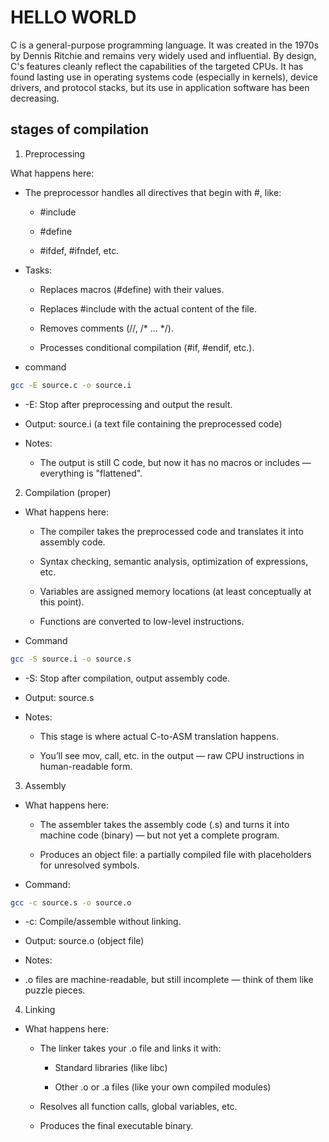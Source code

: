 # HELLO WORLD

C is a general-purpose programming language.
It was created in the 1970s by Dennis Ritchie and remains very widely used and influential.
By design, C's features cleanly reflect the capabilities of the targeted CPUs.
It has found lasting use in operating systems code (especially in kernels), device drivers, and protocol stacks, but its use in application software has been decreasing.

## stages of compilation

1. Preprocessing

What happens here:

+ The preprocessor handles all directives that begin with #, like:

  + #include

  + #define

  + #ifdef, #ifndef, etc.

+ Tasks:

  + Replaces macros (#define) with their values.

  + Replaces #include <file> with the actual content of the file.

  + Removes comments (//, /* ... */).

  + Processes conditional compilation (#if, #endif, etc.).

+ command

```bash
gcc -E source.c -o source.i
```

  + -E: Stop after preprocessing and output the result.

  + Output: source.i (a text file containing the preprocessed code)

+ Notes:

  + The output is still C code, but now it has no macros or includes — everything is "flattened".

2. Compilation (proper)

+ What happens here:

  + The compiler takes the preprocessed code and translates it into assembly code.

  + Syntax checking, semantic analysis, optimization of expressions, etc.

  + Variables are assigned memory locations (at least conceptually at this point).

  + Functions are converted to low-level instructions.

+ Command

```bash
gcc -S source.i -o source.s
```

  + -S: Stop after compilation, output assembly code.

  + Output: source.s

+ Notes:

  + This stage is where actual C-to-ASM translation happens.

  + You’ll see mov, call, etc. in the output — raw CPU instructions in human-readable form.

3. Assembly

+ What happens here:

  + The assembler takes the assembly code (.s) and turns it into machine code (binary) — but not yet a complete program.

  + Produces an object file: a partially compiled file with placeholders for unresolved symbols.

+ Command:

```bash
gcc -c source.s -o source.o
```

  + -c: Compile/assemble without linking.

  + Output: source.o (object file)

+ Notes:

+ .o files are machine-readable, but still incomplete — think of them like puzzle pieces.

4. Linking
+ What happens here:

  + The linker takes your .o file and links it with:

    + Standard libraries (like libc)

    + Other .o or .a files (like your own compiled modules)

  + Resolves all function calls, global variables, etc.

  + Produces the final executable binary.
